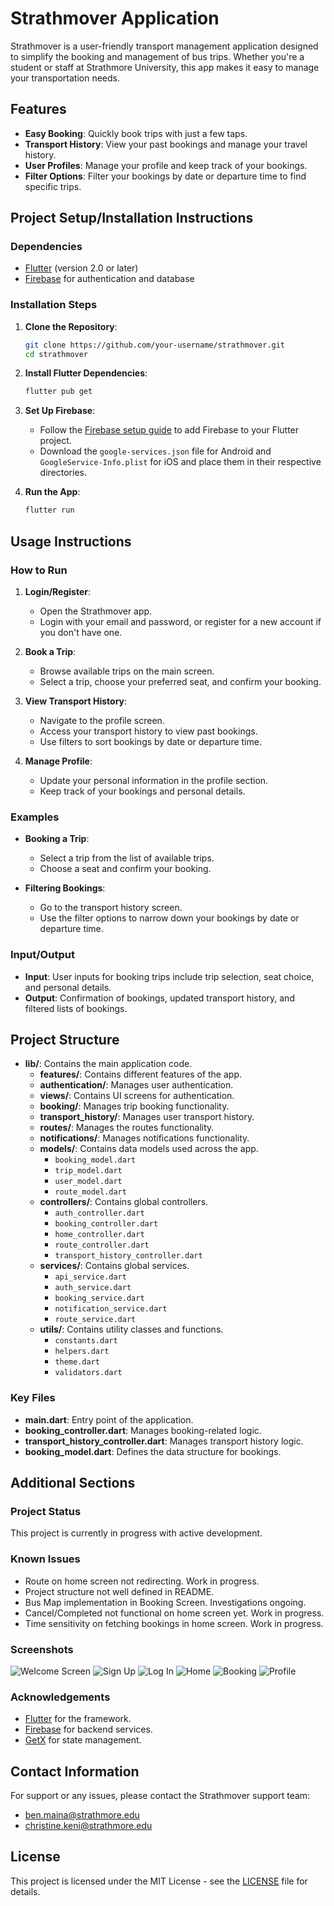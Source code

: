 # Strathmover Application

Strathmover is a user-friendly transport management application designed to simplify the booking and management of bus trips. Whether you're a student or staff at Strathmore University, this app makes it easy to manage your transportation needs.

## Features

- **Easy Booking**: Quickly book trips with just a few taps.
- **Transport History**: View your past bookings and manage your travel history.
- **User Profiles**: Manage your profile and keep track of your bookings.
- **Filter Options**: Filter your bookings by date or departure time to find specific trips.

## Project Setup/Installation Instructions

### Dependencies

- [Flutter](https://flutter.dev/docs/get-started/install) (version 2.0 or later)
- [Firebase](https://firebase.google.com/docs/flutter/setup) for authentication and database

### Installation Steps

1. **Clone the Repository**:
    ```bash
    git clone https://github.com/your-username/strathmover.git
    cd strathmover
    ```

2. **Install Flutter Dependencies**:
    ```bash
    flutter pub get
    ```

3. **Set Up Firebase**:
    - Follow the [Firebase setup guide](https://firebase.google.com/docs/flutter/setup) to add Firebase to your Flutter project.
    - Download the `google-services.json` file for Android and `GoogleService-Info.plist` for iOS and place them in their respective directories.

4. **Run the App**:
    ```bash
    flutter run
    ```

## Usage Instructions

### How to Run

1. **Login/Register**:
    - Open the Strathmover app.
    - Login with your email and password, or register for a new account if you don't have one.

2. **Book a Trip**:
    - Browse available trips on the main screen.
    - Select a trip, choose your preferred seat, and confirm your booking.

3. **View Transport History**:
    - Navigate to the profile screen.
    - Access your transport history to view past bookings.
    - Use filters to sort bookings by date or departure time.

4. **Manage Profile**:
    - Update your personal information in the profile section.
    - Keep track of your bookings and personal details.

### Examples

- **Booking a Trip**:
  - Select a trip from the list of available trips.
  - Choose a seat and confirm your booking.
  
- **Filtering Bookings**:
  - Go to the transport history screen.
  - Use the filter options to narrow down your bookings by date or departure time.

### Input/Output

- **Input**: User inputs for booking trips include trip selection, seat choice, and personal details.
- **Output**: Confirmation of bookings, updated transport history, and filtered lists of bookings.

## Project Structure

- **lib/**: Contains the main application code.
  - **features/**: Contains different features of the app.
  - **authentication/**: Manages user authentication.
  - **views/**: Contains UI screens for authentication.
  - **booking/**: Manages trip booking functionality.
  - **transport_history/**: Manages user transport history.
  - **routes/**: Manages the routes functionality.
  - **notifications/**: Manages notifications functionality.
  - **models/**: Contains data models used across the app.
    - `booking_model.dart`
    - `trip_model.dart`
    - `user_model.dart`
    - `route_model.dart`
  - **controllers/**: Contains global controllers.
    - `auth_controller.dart`
    - `booking_controller.dart`
    - `home_controller.dart`
    - `route_controller.dart`
    - `transport_history_controller.dart`
  - **services/**: Contains global services.
    - `api_service.dart`
    - `auth_service.dart`
    - `booking_service.dart`
    - `notification_service.dart`
    - `route_service.dart`  
  - **utils/**: Contains utility classes and functions.
    - `constants.dart`
    - `helpers.dart`
    - `theme.dart`
    - `validators.dart`




### Key Files

- **main.dart**: Entry point of the application.
- **booking_controller.dart**: Manages booking-related logic.
- **transport_history_controller.dart**: Manages transport history logic.
- **booking_model.dart**: Defines the data structure for bookings.

## Additional Sections

### Project Status

This project is currently in progress with active development.

### Known Issues

- Route on home screen not redirecting. Work in progress.
- Project structure not well defined in README.
- Bus Map implementation in Booking Screen. Investigations ongoing.
- Cancel/Completed not functional on home screen yet. Work in progress.
- Time sensitivity on fetching bookings in home screen. Work in progress.

### Screenshots

![Welcome Screen](https://github.com/benweru/Strathmover/assets/138494503/f5522c5a-093b-4c86-8b6e-5bab19634a29)
![Sign Up](https://github.com/benweru/Strathmover/assets/138494503/3bf9b414-371b-4d7e-a137-5a28db3ee087)
![Log In](https://github.com/benweru/Strathmover/assets/138494503/73f53a9f-23a1-4f9b-b3d1-375cbb3309e9)
![Home](https://github.com/benweru/Strathmover/assets/138494503/434974fc-27e6-43ae-adea-0f55603b5a64)
![Booking](https://github.com/benweru/Strathmover/assets/138494503/d21a7d09-9dc1-41bd-8781-af28793c54c6)
![Profile](https://github.com/benweru/Strathmover/assets/138494503/08f1642e-7e2c-4104-a049-f658eaaf2456)

### Acknowledgements

- [Flutter](https://flutter.dev) for the framework.
- [Firebase](https://firebase.google.com) for backend services.
- [GetX](https://pub.dev/packages/get) for state management.

## Contact Information

For support or any issues, please contact the Strathmover support team:
- [ben.maina@strathmore.edu](mailto:ben.maina@strathmore.edu)
- [christine.keni@strathmore.edu](mailto:christine.keni@strathmore.edu)

## License

This project is licensed under the MIT License - see the [LICENSE](LICENSE) file for details.
